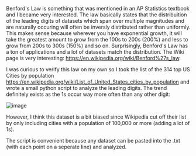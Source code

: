 Benford's Law is something that was mentioned in an AP Statistics textbook and I became very interested. The law basically states that the distribuition of the leading digits of datasets which span over multiple magnitudes and are naturally occuring will often be inversly distributed rather than uniformly. This makes sense because wherever you have exponential growth, it will take the greatest amount to grow from the 100s to 200s (200%) and less to grow from 200s to 300s (150%) and so on. Surprisingly, Benford's Law has a ton of applications and a lot of datasets match the distribution. The Wiki page is very interesting: https://en.wikipedia.org/wiki/Benford%27s_law.

I was curious to verify this law on my own so I took the list of the 314 top US Cities by population https://en.wikipedia.org/wiki/List_of_United_States_cities_by_population and wrote a small python script to analyze the leading digits. The trend definitely exists as the 1s occur way more often than any other digit:

![image](https://user-images.githubusercontent.com/61990860/115141817-303b6400-9ff3-11eb-8a97-4e912e012be5.png)

However, I think this dataset is a bit biased since Wikipedia cut off their list by only including cities with a population of 100,000 or more (adding a lot of 1s).

The script is convenient because any dataset can be pasted into the .txt (with each point on a seperate line) and analyzed.
